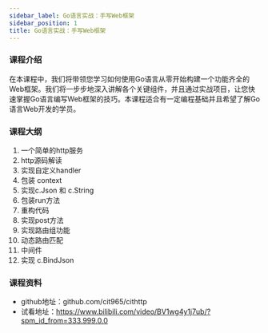 ```yaml
---
sidebar_label: Go语言实战：手写Web框架
sidebar_position: 1
title: Go语言实战：手写Web框架
---
```


### 课程介绍

在本课程中，我们将带领您学习如何使用Go语言从零开始构建一个功能齐全的Web框架。我们将一步步地深入讲解各个关键组件，并且通过实战项目，让您快速掌握Go语言编写Web框架的技巧。本课程适合有一定编程基础并且希望了解Go语言Web开发的学员。

### 课程大纲
1. 一个简单的http服务
2. http源码解读
3. 实现自定义handler
4. 包装 context
5. 实现c.Json 和 c.String
6. 包装run方法
7. 重构代码
8. 实现post方法
9. 实现路由组功能
10. 动态路由匹配
11. 中间件
12. 实现 c.BindJson

### 课程资料

- github地址：github.com/cit965/cithttp
- 试看地址：https://www.bilibili.com/video/BV1wg4y1j7ub/?spm_id_from=333.999.0.0
